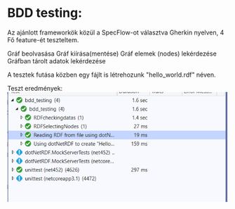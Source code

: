 #  BDD testing:

Az ajánlott frameworkök közül a SpecFlow-ot választva Gherkin nyelven, 4 Fő feature-ét teszteltem.

Gráf beolvasása
Gráf kiírása(mentése)
Gráf elemek (nodes) lekérdezése
Gráfban tárolt adatok lekérdezése

A tesztek futása közben egy fájlt is létrehozunk "hello_world.rdf" néven.


Teszt eredmények:
![results](test_results.png)
